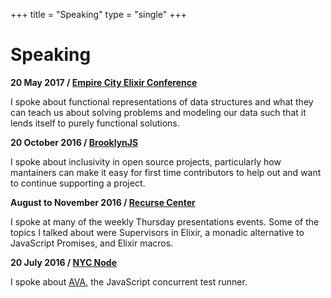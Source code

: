 +++
title = "Speaking"
type = "single"
+++

# Speaking

**20 May 2017 / [Empire City Elixir Conference](http://empex.co)**

I spoke about functional representations of data structures and what they can teach us about solving problems and modeling our data such that it lends itself to purely functional solutions.

**20 October 2016 / [BrooklynJS](http://brooklynjs.com)**

I spoke about inclusivity in open source projects, particularly how mantainers can make it easy
for first time contributors to help out and want to continue supporting a project.

**August to November 2016 / [Recurse Center](http://recurse.com/)**

I spoke at many of the weekly Thursday presentations events. Some of the topics I talked about were Supervisors in Elixir, a monadic alternative to JavaScript Promises, and Elixir macros.

**20 July 2016 / [NYC Node](https://www.meetup.com/nodejs/events/232643352/)**

I spoke about [AVA](https://github.com/avajs/ava), the JavaScript concurrent test runner.
